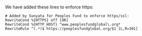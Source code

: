 

We have added these lines to enforce https:

```
# Added by Sunyata for Peoples Fund to enforce https/ssl:
RewriteCond %{HTTPS} off [OR]
RewriteCond %{HTTP_HOST} ^www.peoplesfundglobal\.org*
RewriteRule ^(.*)$ https://peoplesfundglobal.org/$1 [L,R=301]
```

